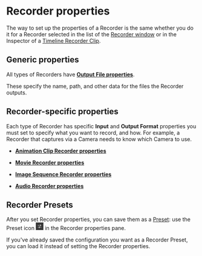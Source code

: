 # Recorder properties

The way to set up the properties of a Recorder is the same whether you do it for a Recorder selected in the list of the [Recorder window](RecordingRecorderWindow.md) or in the Inspector of a [Timeline Recorder Clip](RecordingTimelineTrack.md).

## Generic properties

All types of Recorders have [**Output File properties**](OutputFileProperties.md).

These specify the name, path, and other data for the files the Recorder outputs.

## Recorder-specific properties

Each type of Recorder has specific **Input** and **Output Format** properties you must set to specify what you want to record, and how. For example, a Recorder that captures via a Camera needs to know which Camera to use.

- [**Animation Clip Recorder properties**](RecorderAnimation.md)

- [**Movie Recorder properties**](RecorderMovie.md)

- [**Image Sequence Recorder properties**](RecorderImage.md)

- [**Audio Recorder properties**](RecorderAudio.md)

## Recorder Presets

After you set Recorder properties, you can save them as a [Preset](https://docs.unity3d.com/Manual/Presets.html): use the Preset icon ![](Images/IconPreset.png) in the Recorder properties pane.

If you've already saved the configuration you want as a Recorder Preset, you can load it instead of setting the Recorder properties.
